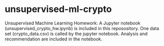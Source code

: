 # unsupervised-ml-crypto

Unsupervised Machine Learning Homework: 
A Jupyter notebook (unsupervised_crypto_hw.ipynb) is included in this reposository.
One data set (crypto_data.csv) is called by the jupyter notebook.
Analysis and recommendation are included in the notebook.